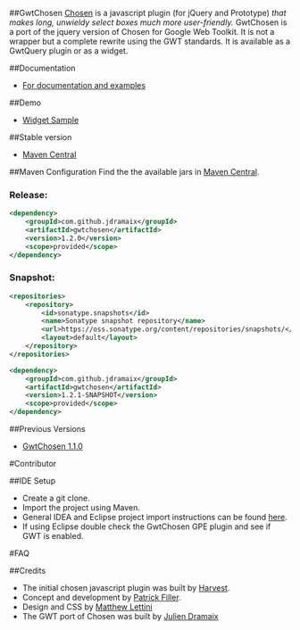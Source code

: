 ##GwtChosen 
[Chosen](https://github.com/harvesthq/chosen) is a javascript plugin (for jQuery and Prototype) _that makes long, unwieldy select boxes much more user-friendly._ GwtChosen is a port of the jquery version of Chosen for Google Web Toolkit. It is not a wrapper but a complete rewrite using the GWT standards. It is available as a GwtQuery plugin or as a widget.

##Documentation
* [For documentation and examples](http://jdramaix.github.com/gwtchosen/)

##Demo
* [Widget Sample](http://jdramaix.github.com/gwtchosen/widgetsample/index.html)

##Stable version
* [Maven Central](http://search.maven.org/#search%7Cga%7C1%7Ccom.github.jdramaix)

##Maven Configuration
Find the the available jars in [Maven Central](http://search.maven.org/#search%7Cga%7C1%7Ccom.github.jdramaix).

### Release:
```xml
<dependency>
    <groupId>com.github.jdramaix</groupId>
    <artifactId>gwtchosen</artifactId>
    <version>1.2.0</version>
    <scope>provided</scope>
</dependency>
```

### Snapshot:
```xml
<repositories>
    <repository>
        <id>sonatype.snapshots</id>
        <name>Sonatype snapshot repository</name>
        <url>https://oss.sonatype.org/content/repositories/snapshots/</url>
        <layout>default</layout>
    </repository>
</repositories>

<dependency>
    <groupId>com.github.jdramaix</groupId>
    <artifactId>gwtchosen</artifactId>
    <version>1.2.1-SNAPSHOT</version>
    <scope>provided</scope>
</dependency>
```

##Previous Versions
* [GwtChosen 1.1.0](http://code.google.com/p/gwtquery-plugins/downloads/detail?name=gwtchosen-1.1.0.jar)

#Contributor

##IDE Setup
* Create a git clone.
* Import the project using Maven.
* General IDEA and Eclipse project import instructions can be found [here](http://c.gwt-examples.com/home/maven/ide-import).
* If using Eclipse double check the GwtChosen GPE plugin and see if GWT is enabled.

#FAQ

##Credits
* The initial chosen javascript plugin was built by [Harvest](http://www.getharvest.com/). 
* Concept and development by [Patrick Filler](http://patrickfiller.com/). 
* Design and CSS by [Matthew Lettini](http://matthewlettini.com/)
* The GWT port of Chosen was built by [Julien Dramaix](https://plus.google.com/u/0/103916508880440628637)
